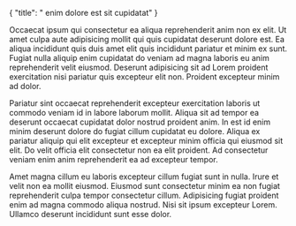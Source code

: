 {
  "title": " enim dolore est sit cupidatat"
}

Occaecat ipsum qui consectetur ea aliqua reprehenderit anim non ex elit. Ut amet culpa aute adipisicing mollit qui quis cupidatat deserunt dolore est. Ea aliqua incididunt quis duis amet elit quis incididunt pariatur et minim ex sunt. Fugiat nulla aliquip enim cupidatat do veniam ad magna laboris eu anim reprehenderit velit eiusmod. Deserunt adipisicing sit ad Lorem proident exercitation nisi pariatur quis excepteur elit non. Proident excepteur minim ad dolor.

Pariatur sint occaecat reprehenderit excepteur exercitation laboris ut commodo veniam id in labore laborum mollit. Aliqua sit ad tempor ea deserunt occaecat cupidatat dolor nostrud proident anim. In est id enim minim deserunt dolore do fugiat cillum cupidatat eu dolore. Aliqua ex pariatur aliquip qui elit excepteur et excepteur minim officia qui eiusmod sit elit. Do velit officia elit consectetur non ea elit proident. Ad consectetur veniam enim anim reprehenderit ea ad excepteur tempor.

Amet magna cillum eu laboris excepteur cillum fugiat sunt in nulla. Irure et velit non ea mollit eiusmod. Eiusmod sunt consectetur minim ea non fugiat reprehenderit culpa tempor consectetur cillum. Adipisicing fugiat proident enim ad magna commodo aliqua nostrud. Nisi sit ipsum excepteur Lorem. Ullamco deserunt incididunt sunt esse dolor.